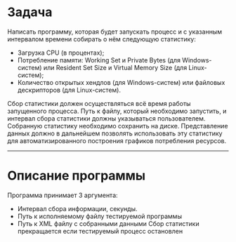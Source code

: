 # Задача
 Написать программу, которая будет запускать процесс и с указанным интервалом времени собирать о нём следующую статистику:
 - Загрузка CPU (в процентах);
 - Потребление памяти: Working Set и Private Bytes (для Windows-систем) или Resident Set Size и Virtual Memory Size (для Linux-систем);
 - Количество открытых хендлов (для Windows-систем) или файловых дескрипторов (для Linux-систем).
 
 Сбор статистики должен осуществляться всё время работы запущенного процесса. Путь к файлу, который необходимо запустить, и интервал сбора статистики должны указываться пользователем. Собранную статистику необходимо сохранить на диске. Представление данных должно в дальнейшем позволять использовать эту статистику для автоматизированного построения графиков потребления ресурсов.
_____
# Описание программы
 Программа принимает 3 аргумента:
 - Интервал сбора информации, секунды.
 - Путь к исполняемому файлу тестируемой программы
 - Путь к XML файлу с собранными данными
 Сбор статистики прекращается если тестируемый процесс остановлен
